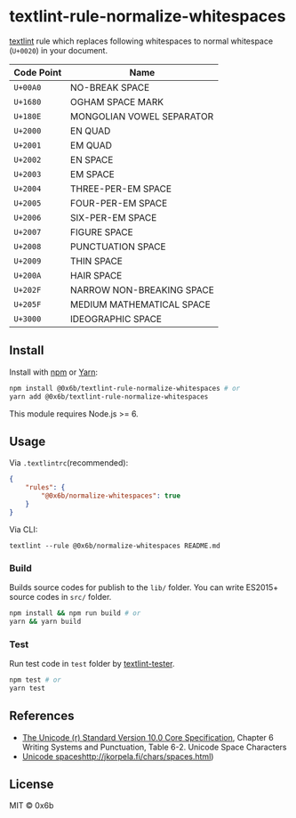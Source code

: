 # textlint-rule-normalize-whitespaces

[textlint](https://textlint.github.io/) rule which replaces following whitespaces to normal whitespace (`U+0020`) in your document.

| Code Point | Name                      |
| ---------- | ------------------------- |
| `U+00A0`   | NO-BREAK SPACE            |
| `U+1680`   | OGHAM SPACE MARK          |
| `U+180E`   | MONGOLIAN VOWEL SEPARATOR |
| `U+2000`   | EN QUAD                   |
| `U+2001`   | EM QUAD                   |
| `U+2002`   | EN SPACE                  |
| `U+2003`   | EM SPACE                  |
| `U+2004`   | THREE-PER-EM SPACE        |
| `U+2005`   | FOUR-PER-EM SPACE         |
| `U+2006`   | SIX-PER-EM SPACE          |
| `U+2007`   | FIGURE SPACE              |
| `U+2008`   | PUNCTUATION SPACE         |
| `U+2009`   | THIN SPACE                |
| `U+200A`   | HAIR SPACE                |
| `U+202F`   | NARROW NON-BREAKING SPACE |
| `U+205F`   | MEDIUM MATHEMATICAL SPACE |
| `U+3000`   | IDEOGRAPHIC SPACE         |

## Install

Install with [npm](https://www.npmjs.com/) or [Yarn](https://yarnpkg.com/):

```sh
npm install @0x6b/textlint-rule-normalize-whitespaces # or
yarn add @0x6b/textlint-rule-normalize-whitespaces
```

This module requires Node.js >= 6.

## Usage

Via `.textlintrc`(recommended):

```json
{
    "rules": {
        "@0x6b/normalize-whitespaces": true
    }
}
```

Via CLI:

```
textlint --rule @0x6b/normalize-whitespaces README.md
```

### Build

Builds source codes for publish to the `lib/` folder.
You can write ES2015+ source codes in `src/` folder.

```sh
npm install && npm run build # or
yarn && yarn build
```

### Test

Run test code in `test` folder by [textlint-tester](https://github.com/textlint/textlint-tester "textlint-tester").

```sh
npm test # or
yarn test
```

## References

* [The Unicode (r) Standard Version 10.0 Core Specification](https://www.unicode.org/versions/Unicode10.0.0/ch06.pdf), Chapter 6 Writing Systems and Punctuation, Table 6-2. Unicode Space Characters
* [Unicode spaces]()http://jkorpela.fi/chars/spaces.html)

## License

MIT © 0x6b
